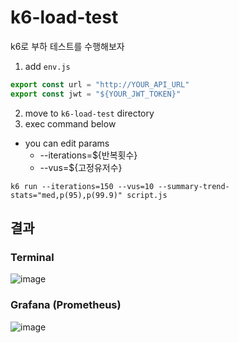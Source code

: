 # k6-load-test
k6로 부하 테스트를 수행해보자

1. add `env.js`
``` JavaScript
export const url = "http://YOUR_API_URL"
export const jwt = "${YOUR_JWT_TOKEN}"

```
2. move to `k6-load-test` directory
3. exec command below
- you can edit params
    - --iterations=${반복횟수}
    - --vus=${고정유저수}

``` Shell
k6 run --iterations=150 --vus=10 --summary-trend-stats="med,p(95),p(99.9)" script.js
```

## 결과
### Terminal
![image](https://github.com/ohksj77/k6-load-test/assets/89020004/7a8d38f1-a4af-4dfe-ba00-e157ca034ab6)

### Grafana (Prometheus)
![image](https://github.com/ohksj77/k6-load-test/assets/89020004/a5af9d9f-689c-447e-97df-da50f237bda8)
